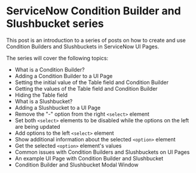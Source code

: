 # ServiceNow Condition Builder and Slushbucket series
This post is an introduction to a series of posts on how to create and use Condition Builders and Slushbuckets in ServiceNow UI Pages.

The series will cover the following topics:
 - What is a Condition Builder?
 - Adding a Condition Builder to a UI Page
 - Setting the initial value of the Table field and Condition Builder
 - Getting the values of the Table field and Condition Builder
 - Hiding the Table field
 - What is a Slushbucket?
 - Adding a Slushbucket to a UI Page
 - Remove the "-" option from the right `<select>` element
 - Set both `<select>` elements to be disabled while the options on the left are being updated
 - Add options to the left `<select>` element
 - Show additional information about the selected `<option>` element
 - Get the selected `<option>` element's values
 - Common issues with Condition Builders and Slushbuckets on UI Pages
 - An example UI Page with Condition Builder and Slushbucket
 - Condition Builder and Slushbucket Modal Window
